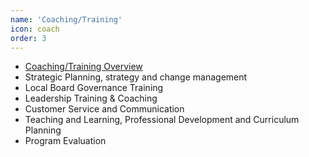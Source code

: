 ```yaml
---
name: 'Coaching/Training'
icon: coach
order: 3
---
```


- [Coaching/Training Overview](assets/images/pdf/coaching-training-overview.pdf)
- Strategic Planning, strategy and change management
- Local Board Governance Training
- Leadership Training & Coaching
- Customer Service and Communication
- Teaching and Learning, Professional Development and Curriculum Planning
- Program Evaluation
